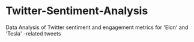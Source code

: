 # Twitter-Sentiment-Analysis
Data Analysis of Twitter sentiment and engagement metrics for 'Elon' and 'Tesla' -related tweets
